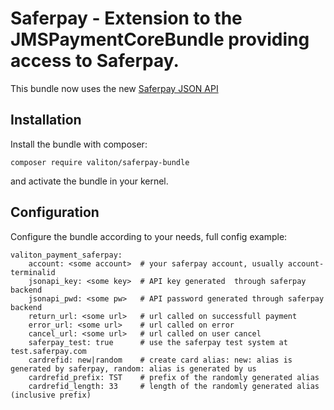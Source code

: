 # Saferpay - Extension to the JMSPaymentCoreBundle providing access to Saferpay.

This bundle now uses the new [Saferpay JSON API](http://saferpay.github.io/jsonapi/1.2/) 

Installation
------------

Install the bundle with composer:

```
composer require valiton/saferpay-bundle
```

and activate the bundle in your kernel.


Configuration
-------------

Configure the bundle according to your needs, full config example:

```
valiton_payment_saferpay:
    account: <some account>  # your saferpay account, usually account-terminalid
    jsonapi_key: <some key>  # API key generated  through saferpay backend
    jsonapi_pwd: <some pw>   # API password generated through saferpay backend
    return_url: <some url>   # url called on successfull payment
    error_url: <some url>    # url called on error
    cancel_url: <some url>   # url called on user cancel
    saferpay_test: true      # use the saferpay test system at test.saferpay.com
    cardrefid: new|random    # create card alias: new: alias is generated by saferpay, random: alias is generated by us
    cardrefid_prefix: TST    # prefix of the randomly generated alias
    cardrefid_length: 33     # length of the randomly generated alias (inclusive prefix)
```
